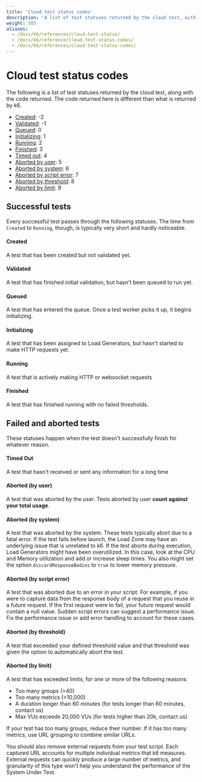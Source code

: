 ```yaml
---
title: 'Cloud test status codes'
description: 'A list of test statuses returned by the cloud test, with context and descriptions.'
weight: 505
aliases:
  - /docs/k6/references/cloud-test-status/
  - /docs/k6/reference/cloud-test-status-codes/
  - /docs/k6/references/cloud-test-status-codes/
---
```


# Cloud test status codes

The following is a list of test statuses returned by the cloud test, along with the code returned.
The code returned here is different than what is returned by k6.

- [Created](#created): -2
- [Validated](#validated): -1
- [Queued](#queued): 0
- [Initializing](#initializing): 1
- [Running](#running): 2
- [Finished](#finished): 3
- [Timed out](#timed-out): 4
- [Aborted by user](#aborted-by-user): 5
- [Aborted by system](#aborted-by-system): 6
- [Aborted by script error](#aborted-by-script-error): 7
- [Aborted by threshold](#aborted-by-threshold): 8
- [Aborted by limit](#aborted-by-limit): 9

## Successful tests

Every successful test passes through the following statuses.
The time from `Created` to `Running`, though, is typically very short and hardly noticeable.

#### Created
A test that has been created but not validated yet.

#### Validated
A test that has finished initial validation, but hasn't been queued to run yet.

#### Queued
A test that has entered the queue. Once a test worker picks it up, it begins initializing.

#### Initializing
A test that has been assigned to Load Generators, but hasn't started to make HTTP requests yet.

#### Running
A test that is actively making HTTP or websocket requests

#### Finished
A test that has finished running with no failed thresholds.


## Failed and aborted tests

These statuses happen when the test doesn't successfully finish for whatever reason.


#### Timed Out
A test that hasn't received or sent any information for a long time

#### Aborted (by user)
A test that was aborted by the user. Tests aborted by user **count against your total usage**.

#### Aborted (by system)
A test that was aborted by the system.
These tests typically abort due to a fatal error. If the test fails before launch, the Load Zone may have an underlying issue that is unrelated to k6. If the test aborts during execution, Load Generators might have been overutilized. In this case, look at the CPU and Memory utilization and add or increase sleep times. You also might set the option `discardResponseBodies` to `true` to lower memory pressure.

#### Aborted (by script error)
A test that was aborted due to an error in your script.
For example, if you were to capture data from the response body of a request that you reuse in a future request. If the first request were to fail, your future request would contain a null value. Sudden script errors can suggest a performance issue. Fix the performance issue or add error handling to account for these cases.

#### Aborted (by threshold)
A test that exceeded your defined threshold value and that threshold was given the option to automatically abort the test.

#### Aborted (by limit)
A test that has exceeded limits, for one or more of the following reasons:
- Too many groups (>40)
- Too many metrics (>10,000)
- A duration longer than 60 minutes (for tests longer than 60 minutes, contact us)
- Max VUs exceeds 20,000 VUs (for tests higher than 20k, contact us)

If your test has too many groups, reduce their number.
If it has too many metrics, use URL grouping to combine similar URLs.

You should also remove external requests from your test script.
Each captured URL accounts for multiple individual metrics that k6 measures.
External requests can quickly produce a large number of metrics, and granularity of this type won't help you understand the performance of the System Under Test.


